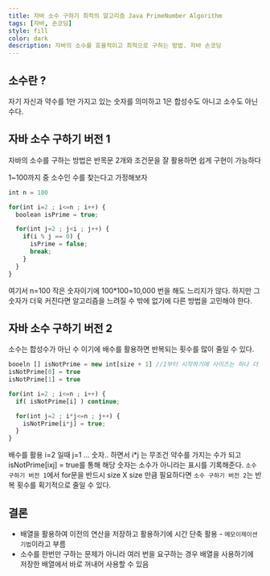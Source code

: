 ```yaml
---
title: 자바 소수 구하기 최적의 알고리즘 Java PrimeNumber Algorithm
tags: [자바, 손코딩]
style: fill
color: dark
description: 자바의 소수를 효율적이고 최적으로 구하는 방법. 자바 손코딩 
---
```


## 소수란 ?
자기 자신과 약수를 1만 가지고 있는 숫자를 의미하고 1은 합성수도 아니고 소수도 아닌 수다.

## 자바 소수 구하기 버전 1
자바의 소수를 구하는 방법은 반목문 2개와 조건문을 잘 활용하면 쉽게 구현이 가능하다

1~100까지 중 소수인 수를 찾는다고 가정해보자

```javascript
int n = 100

for(int i=2 ; i<=n ; i++) {
  boolean isPrime = true;

  for(int j=2 ; j<i ; j++) {
    if(i % j == 0) {
      isPrime = false;
      break;
    }
  }
}
```
여기서 n=100 작은 숫자이기에 100*100=10,000 번을 해도 느리지가 않다. 하지만 그 숫자가 더욱 커진다면 알고리즘을 느려질 수 밖에 없기에 다른 방법을 고민해야 한다.

## 자바 소수 구하기 버전 2
소수는 합성수가 아닌 수 이기에 배수를 활용하면 반복되는 횟수를 많이 줄일 수 있다.

```javascript
booeln [] isNotPrime = new int[size + 1] //1부터 시작하기에 사이즈는 하나 더 크게
isNotPrime[0] = true
isNotPrime[1] = true

for(int i=2 ; i<=n ; i++) {
  if( isNotPrime[i] ) continue;

  for(int j=2 ; i*j<=n ; j++) {
    isNotPrime[i*j] = true;
  }
}
```

배수를 활용 i=2 일때 j=1 ... 숫자.. 하면서 i*j 는 무조건 약수를 가지는 수가 되고 isNotPrime[ixj] = true를 통해 해당 숫자는 소수가 아니라는 표시를 기록해준다. `소수 구하기 버전 1`에서 for문을 반드시 size X size 만큼 필요하다면 `소수 구하기 버전 2`는 반복 횟수를 획기적으로 줄일 수 있다.

## 결론
- 배열을 활용하여 이전의 연산을 저장하고 활용하기에 시간 단축 활용 - `메모이제이션 기법`이라고 부름
- 소수를 한번만 구하는 문제가 아니라 여러 번을 요구하는 경우 배열을 사용하기에 저장한 배열에서 바로 꺼내어 사용할 수 있음